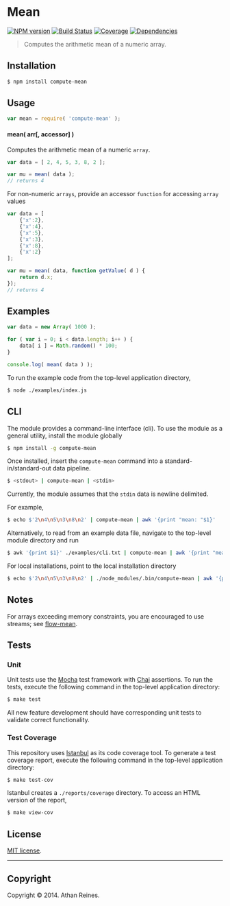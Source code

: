 Mean
====
[![NPM version][npm-image]][npm-url] [![Build Status][travis-image]][travis-url] [![Coverage][coveralls-image]][coveralls-url] [![Dependencies][dependencies-image]][dependencies-url]

> Computes the arithmetic mean of a numeric array.


## Installation

``` bash
$ npm install compute-mean
```

## Usage

``` javascript
var mean = require( 'compute-mean' );
```

#### mean( arr[, accessor] )

Computes the arithmetic mean of a numeric `array`.

``` javascript
var data = [ 2, 4, 5, 3, 8, 2 ];

var mu = mean( data );
// returns 4
```

For non-numeric `arrays`, provide an accessor `function` for accessing `array` values

``` javascript
var data = [
	{'x':2},
	{'x':4},
	{'x':5},
	{'x':3},
	{'x':8},
	{'x':2}
];

var mu = mean( data, function getValue( d ) {
	return d.x;
});
// returns 4
```


## Examples

``` javascript
var data = new Array( 1000 );

for ( var i = 0; i < data.length; i++ ) {
	data[ i ] = Math.random() * 100;
}

console.log( mean( data ) );
```

To run the example code from the top-level application directory,

``` bash
$ node ./examples/index.js
```

## CLI

The module provides a command-line interface (cli). To use the module as a general utility, install the module globally

``` bash
$ npm install -g compute-mean
```

Once installed, insert the `compute-mean` command into a standard-in/standard-out data pipeline. 

``` bash
$ <stdout> | compute-mean | <stdin>
```

Currently, the module assumes that the `stdin` data is newline delimited.

For example,

``` bash
$ echo $'2\n4\n5\n3\n8\n2' | compute-mean | awk '{print "mean: "$1}'
 ````

Alternatively, to read from an example data file, navigate to the top-level module directory and run

``` bash
$ awk '{print $1}' ./examples/cli.txt | compute-mean | awk '{print "mean: "$1}'
```

For local installations, point to the local installation directory

``` bash
$ echo $'2\n4\n5\n3\n8\n2' | ./node_modules/.bin/compute-mean | awk '{print "mean: "$1}'
```



## Notes

For arrays exceeding memory constraints, you are encouraged to use streams; see [flow-mean](https://github.com/flow-io/flow-mean).


## Tests

### Unit

Unit tests use the [Mocha](http://mochajs.org) test framework with [Chai](http://chaijs.com) assertions. To run the tests, execute the following command in the top-level application directory:

``` bash
$ make test
```

All new feature development should have corresponding unit tests to validate correct functionality.


### Test Coverage

This repository uses [Istanbul](https://github.com/gotwarlost/istanbul) as its code coverage tool. To generate a test coverage report, execute the following command in the top-level application directory:

``` bash
$ make test-cov
```

Istanbul creates a `./reports/coverage` directory. To access an HTML version of the report,

``` bash
$ make view-cov
```


## License

[MIT license](http://opensource.org/licenses/MIT). 


---
## Copyright

Copyright &copy; 2014. Athan Reines.



[npm-image]: http://img.shields.io/npm/v/compute-mean.svg
[npm-url]: https://npmjs.org/package/compute-mean

[travis-image]: http://img.shields.io/travis/compute-io/mean/master.svg
[travis-url]: https://travis-ci.org/compute-io/mean

[coveralls-image]: https://img.shields.io/coveralls/compute-io/mean/master.svg
[coveralls-url]: https://coveralls.io/r/compute-io/mean?branch=master

[dependencies-image]: http://img.shields.io/david/compute-io/mean.svg
[dependencies-url]: https://david-dm.org/compute-io/mean

[dev-dependencies-image]: http://img.shields.io/david/dev/compute-io/mean.svg
[dev-dependencies-url]: https://david-dm.org/dev/compute-io/mean

[github-issues-image]: http://img.shields.io/github/issues/compute-io/mean.svg
[github-issues-url]: https://github.com/compute-io/mean/issues

